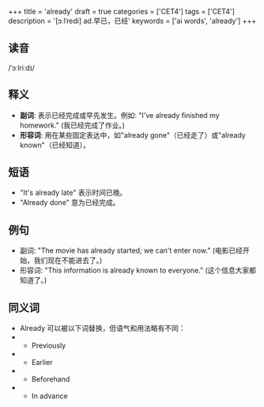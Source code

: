 +++
title = 'already'
draft = true
categories = ['CET4']
tags = ['CET4']
description = '[ɔːlˈredi] ad.早已，已经'
keywords = ['ai words', 'already']
+++

## 读音
/ˈɔːlriːdɪ/

## 释义
- **副词**: 表示已经完成或早先发生。例如: "I've already finished my homework." (我已经完成了作业。)
- **形容词**: 用在某些固定表达中，如"already gone"（已经走了）或"already known"（已经知道）。

## 短语
- "It's already late" 表示时间已晚。
- "Already done" 意为已经完成。

## 例句
- 副词: "The movie has already started; we can't enter now." (电影已经开始，我们现在不能进去了。)
- 形容词: "This information is already known to everyone." (这个信息大家都知道了。)

## 同义词
- Already 可以被以下词替换，但语气和用法略有不同：
- - Previously
- - Earlier
- - Beforehand
- - In advance
